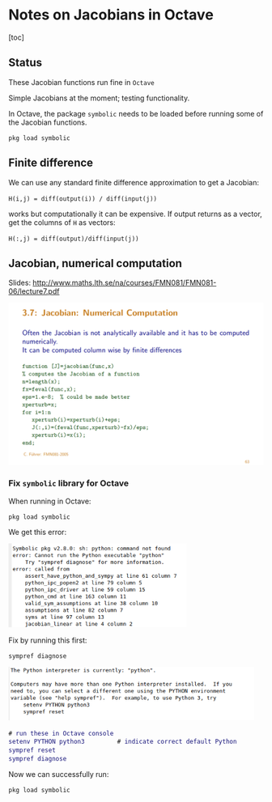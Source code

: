 # Notes on Jacobians in Octave

[toc]

## Status

These Jacobian functions run fine in `Octave`

Simple Jacobians at the moment; testing functionality.

In Octave, the package `symbolic` needs to be loaded before running some of the Jacobian functions.

```
pkg load symbolic
```



## Finite difference

We can use any standard finite difference approximation to get a Jacobian: 

`H(i,j) = diff(output(i)) / diff(input(j))`

works but computationally it can be expensive. If output returns as a vector, get the columns of `H` as vectors:

`H(:,j) = diff(output)/diff(input(j))`



## Jacobian, numerical computation

Slides: http://www.maths.lth.se/na/courses/FMN081/FMN081-06/lecture7.pdf

<img src="notes.assets/image-20191205133333494.png" alt="image-20191205133333494" style="zoom:67%;" />



### Fix `symbolic` library for Octave

When running in Octave:

```
pkg load symbolic
```



We get this error: 

<img src="notes.assets/image-20191208091753167.png" alt="image-20191208091753167" style="zoom: 80%;" />

Fix by running this first:

```
sympref diagnose
```

<img src="notes.assets/image-20191208091905370.png" alt="image-20191208091905370" style="zoom:80%;" />

```matlab
# run these in Octave console
setenv PYTHON python3         # indicate correct default Python
sympref reset
sympref diagnose
```



Now we can successfully run:

```
pkg load symbolic
```

